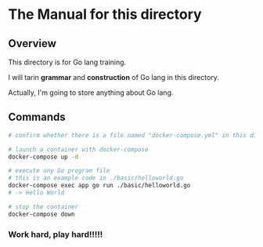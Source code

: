 # The Manual for this directory

## Overview
This directory is for Go lang training.

I will tarin **grammar** and **construction** of Go lang in this directory.

Actually, I'm going to store anything about Go lang.

## Commands
```sh
# confirm whether there is a file named "docker-compose.yml" in this directory.

# launch a container with docker-compose
docker-compose up -d

# execute any Go program file
# this is an example code in ./basic/helloworld.go
docker-compose exec app go run ./basic/helloworld.go
# -> Hello World

# stop the container
docker-compose down
```

### Work hard, play hard!!!!!
